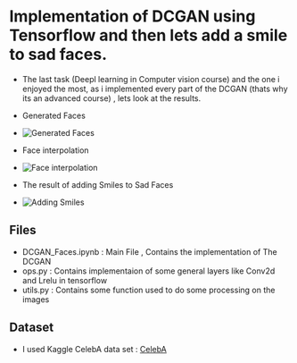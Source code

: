 # Implementation of DCGAN using Tensorflow and then lets add a smile to sad faces.

- The last task (Deepl learning  in Computer vision course) and the one i enjoyed the most, as i implemented every part of the DCGAN (thats why its an advanced course) , lets look at the results. 

- Generated Faces
- ![Generated Faces](https://i.ibb.co/XWyfdgM/gan-faces.png)

- Face interpolation
- ![Face interpolation](https://i.ibb.co/f8Tyyz7/interpolation.png)


- The result of adding Smiles to Sad Faces
- ![Adding Smiles](https://i.ibb.co/PYNt6Qd/adding-smiles.png)

## Files
- DCGAN_Faces.ipynb : Main File , Contains the implementation of The DCGAN
- ops.py   : Contains implementaion of some general layers like Conv2d and Lrelu in tensorflow
- utils.py : Contains some function used to do some processing on the images



## Dataset
- I used Kaggle CelebA data set : [CelebA](https://www.kaggle.com/jessicali9530/celeba-dataset)
